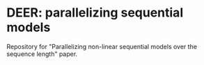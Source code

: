 # DEER: parallelizing sequential models

Repository for "Parallelizing non-linear sequential models over the sequence length" paper.